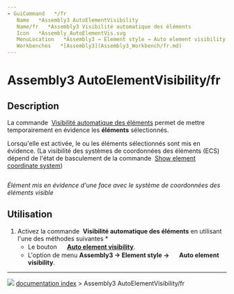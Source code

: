 ```yaml
---
- GuiCommand   */fr
   Name   *Assembly3 AutoElementVisibility
   Name/fr   *Assembly3 Visibilité automatique des éléments 
   Icon   *Assembly_AutoElementVis.svg‎‎
   MenuLocation   *Assembly3 → Element style → Auto element visibility
   Workbenches   *[Assembly3](Assembly3_Workbench/fr.md)
---
```


# Assembly3 AutoElementVisibility/fr

## Description

La commande <img alt="" src=images/Assembly_AutoElementVis.svg  style="width   *24px;"> [Visibilité automatique des éléments](Assembly3_AutoElementVisibility/fr.md) permet de mettre temporairement en évidence les **éléments** sélectionnés.

Lorsqu\'elle est activée, le ou les éléments sélectionnés sont mis en évidence.  (La visibilité des systèmes de coordonnées des éléments (ECS) dépend de l\'état de basculement de la commande <img alt="" src=images/Assembly_ShowElementCS.svg  style="width   *16px;"> [Show element coordinate system](Assembly3_ShowElementCS/fr.md))

<img alt="" src=images/Assembly3_AutoElementVisibility-01.png  style="width   *300px;">



*Élément mis en évidence d'une face avec le système de coordonnées des éléments visible*

## Utilisation

1.  Activez la commande <img alt="" src=images/Assembly_AutoElementVis.svg  style="width   *16px;"> **Visibilité automatique des éléments** en utilisant l\'une des méthodes suivantes    *
    -   Le bouton **<img src="images/Assembly_AutoElementVis.svg" width=16px> [Auto element visibility](Assembly3_AutoElementVisibility/fr.md)**.
    -   L\'option de menu **Assembly3 → Element style → <img src="images/Assembly_AutoElementVis.svg" width=16px> Auto element visibility**.



---
![](images/Right_arrow.png) [documentation index](../README.md) > Assembly3 AutoElementVisibility/fr
